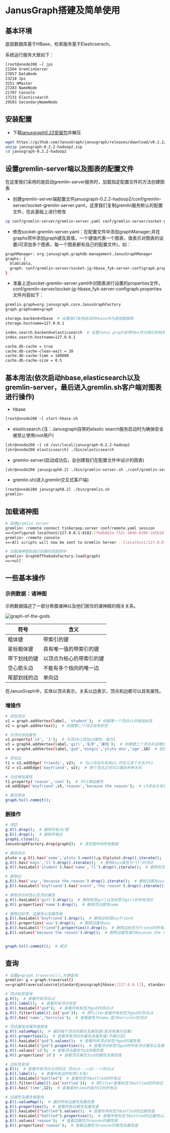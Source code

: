 # JanusGraph搭建及简单使用

## 基本环境

底层数据库基于HBase，检索服务基于Elasticserach。

系统运行服务大致如下：

```bash
[root@xnode208 ~] jps
21584 GremlinServer
27857 DataNode
23218 Jps
3251 HMaster
27283 NameNode
21707 Console
17131 Elasticsearch
29503 SecondaryNameNode
```

## 安装配置

- 下载[janusgraph0.22安装包](https://github.com/JanusGraph/janusgraph/releases/download/v0.2.2/janusgraph-0.2.2-hadoop2.zip)并解压

```bash
wget https://github.com/JanusGraph/janusgraph/releases/download/v0.2.2/janusgraph-0.2.2-hadoop2.zip
unzip janusgraph-0.2.2-hadoop2.zip
cd janusgraph-0.2.2-hadoop2
```

## 设置gremlin-server端以及图表的配置文件

在这里我们采用的是启动gremlin-server服务时，加载指定配置文件的方法创建图表

- 创建gremlin-server端配置文件janusgraph-0.2.2-hadoop2/conf/gremlin-server/socket-gremlin-server.yaml，这里我们复制gremlin服务默认的配置文件，在此基础上进行修改

```bash
cp conf/gremlin-server/gremlin-server.yaml conf/gremlin-server/socket-gremlin-server.yaml
```
- 修改socket-gremlin-server.yaml：在配置文件中添加graphManager;并在graphs项中添加graph键及其值，一个键值代表一个图表，值表示对图表的设置(可添加多个图表，每一个图表都有自己的配置文件)，如：

```bash
graphManager: org.janusgraph.graphdb.management.JanusGraphManager
graphs: {
  blablabla,
  graph: conf/gremlin-server/socket-jg-hbase_fyk-server-configraph.properties
}
```
- 准备上述socket-gremlin-server.yaml中对图表进行设置的properties文件，conf/gremlin-server/socket-jg-hbase_fyk-server-configraph.properties文件内容如下：

```bash
gremlin.graph=org.janusgraph.core.JanusGraphFactory
graph.graphname=graph

storage.backend=hbase  # 设置我们本地启动的hbase作为底层数据库
storage.hostname=127.0.0.1

index.search.backend=elasticsearch  # 设置Janus graph自带的es作为我们的检索服务
index.search.hostname=127.0.0.1

cache.db-cache = true
cache.db-cache-clean-wait = 20
cache.db-cache-time = 180000
cache.db-cache-size = 0.5

```
## 基本用法(依次启动hbase,elasticsearch以及gremlin-server，最后进入gremlin.sh客户端对图表进行操作)

- hbase

```bash
[root@xnode208 ~] start-hbase.sh
```
- elasticsearch.(注：Janusgraph自带的elastic search服务启动时为确保安全被禁止使用root用户)

```bash
[zkr@xnode208 ~] cd /usr/local/janusgraph-0.2.2-hadoop2
[zkr@xnode208 elasticsearch] ./bin/elasticsearch

```
- gremlin-server(启动成功后，会创建我们在配置文件中设计的图表)

```bash
[zkr@xnode208 janusgraph0.2] ./bin/gremlin-server.sh ./conf/gremlin-server/socket-gremlin-server.yaml
```

- gremlin.sh(进入gremlin交互式客户端)

```bash
[root@xnode208 janusgraph0.2] ./bin/gremlin.sh
gremlin> 
```

## 加载诸神图

```bash
# 连接gremlin server
gremlin> :remote connect tinkerpop.server conf/remote.yaml session
==>Configured localhost/127.0.0.1:8182-[f6db862e-752c-48db-839b-1b5b16f1786a]
gremlin> :remote console
==>All scripts will now be sent to Gremlin Server - [localhost/127.0.0.1:8182]-[f6db862e-752c-48db-839b-1b5b16f1786a] - type ':remote console' to return to local mode

# 加载诸神图到我们创建的空图表中
gremlin> GraphOfTheGodsFactory.load(graph)
==>null
```

## 一些基本操作

### 示例数据：诸神图

示例数据描述了一部分希腊诸神以及他们居住的诸神殿的相关关系。

![graph-of-the-gods](_images/graph-of-the-gods-2.png)

| 符号         | 含义                     |
| ------------ | ------------------------ |
| 粗体键       | 带索引的键               |
| 星标粗体键   | 具有唯一值的带索引的键   |
| 带下划线的键 | 以顶点为核心的带索引的键 |
| 空心箭头边   | 不能有多个指向的唯一边   |
| 尾部划线的边 | 单向边                   |

在JanusGraph中，实体以顶点表示，关系以边表示，顶点和边都可以具有属性。

### 增操作

```bash
# 添加顶点
v1 = graph.addVertex(label, 'student');  # 创建第一个顶点v1并增加标签
v2 = graph.addVertex();  # 创建第二个顶点没有标签

# 为顶点添加属性
v1.property('id', '1');  # 为顶点v1添加id属性，值为1
v3 = graph4.addVertex(label,'girl','名字','谱怕');  # 创建第三个顶点并且增加标签，属性以及属性值
v4 = graph4.addVertex(label,'god','mingzi','pluto aha','age',18)  # 创建第四个顶点添加标签以及多个属性属性值

# 添加边
t1 = v1.addEdge('friends', v2);  # 为v1添加关系到v2,并定义这个关系为t1
t2 = v1.addEdge('boyfriend', v2);  # 两个顶点之间可以增加多种关系

# 为边增加属性
t1.property('reason','cool');  # 为t1增加属性
v4.addEdge('boyfriend',v5,'reason','because the reason');  # v3添加关系到v4并且增加关系属性及属性值

# 提交修改
graph.tx().commit(); 
```

### 删操作

```bash
# 清空
g.V().drop();  # 删除所有点/图
g.E().drop();  # 删除所有边
graph1.close();
JanusGraphFactory.drop(graph1);  # 清空图中的所有数据

# 删除顶点
pluto = g.V().has('name','pluto').next();g.V(pluto).drop().iterate();  # 删除name属性为"pluto"的顶点
g.V().has('keys','ll').drop().iterate();  # 删除keys属性为"ll"的顶点
g.V().hasLabel('student').has('name','ll').drop().iterate();  # 删除标签为student，并且顶点属性name的值为"ll"的顶点

# 删除边
g.E().has('uuu','because the reason').drop().iterate();  # 删除边属性uuu的属性值为because the reason的边
g.E().hasLabel('boyfriend').has('event','the reason').drop().iterate();  # 删除边标签为boyfriend并且边属性event的值为the reason的边

# 删除顶点标签以及顶点属性
g.V().hasLabel('girl').drop();  # 删除标签girl以及标签为girl的所有顶点
g.V().properties('name').drop();  # 删除顶点属性name

# 删除边标签、边属性以及属性值
g.E().hasLabel('boyfriend').drop();  # 删除边标签boyfriend
g.E().properties('uuu').drop();  # 删除边属性uuu
g.E().hasLabel("friend").properties().drop();  # 删除边标签为friend的所有属性以及属性值
g.E().values('because the reason').drop();  # 删除边属性值为because the reason以及对应的属性


graph.tx().commit();  # 提交
```
## 查询

```bash
# 设置g=graph.traversal(),方便查询
gremlin> g = graph.traversal()
==>graphtraversalsource[standardjanusgraph[hbase:[127.0.0.1]], standard]

# 顶点标签查询
g.V();  # 查看所有顶点id
g.V().label();  # 查看所有顶点标签
g.V().hasLabel("god");  # 查看所有标签为god的顶点id
g.V().filter(label().is('god'));  # 用filter查看所有标签为god的顶点id
g.V().has('name','hercules');  # 查看属性为name,值为hercules的顶点

# 顶点属性及属性值查询
g.V().valueMap();  # 遍历每个顶点的属性及属性值(若没有展示空集)
g.V().properties();  # 查看所有顶点的属性及属性值(不展示空)
g.V().hasLabel("god").values();  # 查看所有顶点标签为god的属性值
g.V().hasLabel("god").properties();  # 查看顶点标签为god的所有顶点属性以及属性值
g.V().values('id');  # 查看顶点属性为id的属性值
g.V().properties('id')  # 查看顶点属性为id的属性及属性值

# 边标签查询
g.E();  # 查看所有顶点之间的边 顶点id--->边--->顶点id
g.E().label();  # 查看所有边的标签(关系)
g.E().hasLabel("battled")  # 查看标签为battled的所有边
g.E().filter(label().is('battled'));  # 用filter查看标签为battled的所有边
g.E().has('time',12);  # 查看属性time的值为12的所有边

# 边属性及属性值查询
g.E().valueMap();  # 遍历所有边属性及属性值
g.E().properties();  # 查看所有边属性及属性值
g.E().hasLabel("battled").values();  # 查看所有标签为battled的边属性值
g.E().hasLabel("battled").properties();  # 查看所有标签为battled的边属性以及属性值
g.E().values('reason');  # 查看边属性为reason的属性值
g.E().properties('reason');  # 查看边属性为reason的属性及属性值

```
